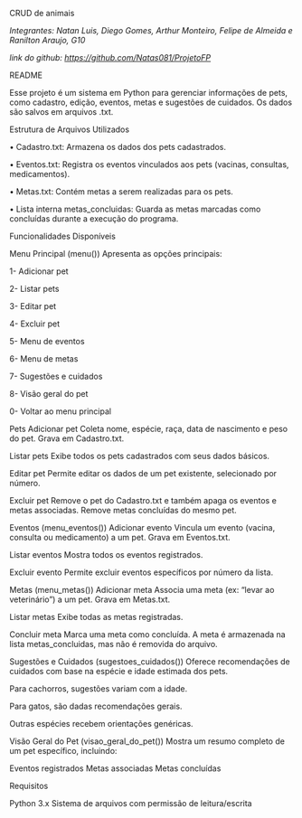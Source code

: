 CRUD de animais

*Integrantes: Natan Luis, Diego Gomes, Arthur Monteiro, Felipe de Almeida e Ranilton Araujo, G10*

*link do github: https://github.com/Natas081/ProjetoFP*

README

Esse projeto é um sistema em Python para gerenciar informações de pets, como cadastro, edição, eventos, metas e sugestões de cuidados. Os dados são salvos em arquivos .txt.

Estrutura de Arquivos Utilizados

• Cadastro.txt: Armazena os dados dos pets cadastrados.

• Eventos.txt: Registra os eventos vinculados aos pets (vacinas, consultas, medicamentos).

• Metas.txt: Contém metas a serem realizadas para os pets.

• Lista interna metas_concluidas: Guarda as metas marcadas como concluídas durante a execução do programa.

Funcionalidades Disponíveis

Menu Principal (menu())
Apresenta as opções principais:

1- Adicionar pet

2- Listar pets

3- Editar pet

4- Excluir pet

5- Menu de eventos

6- Menu de metas

7- Sugestões e cuidados

8- Visão geral do pet

0- Voltar ao menu principal

Pets
Adicionar pet
Coleta nome, espécie, raça, data de nascimento e peso do pet. Grava em Cadastro.txt.

Listar pets
Exibe todos os pets cadastrados com seus dados básicos.

Editar pet
Permite editar os dados de um pet existente, selecionado por número.

Excluir pet
Remove o pet do Cadastro.txt e também apaga os eventos e metas associadas. Remove metas concluídas do mesmo pet.

Eventos (menu_eventos())
Adicionar evento
Vincula um evento (vacina, consulta ou medicamento) a um pet. Grava em Eventos.txt.

Listar eventos
Mostra todos os eventos registrados.

Excluir evento
Permite excluir eventos específicos por número da lista.

Metas (menu_metas())
Adicionar meta
Associa uma meta (ex: “levar ao veterinário”) a um pet. Grava em Metas.txt.

Listar metas
Exibe todas as metas registradas.

Concluir meta
Marca uma meta como concluída. A meta é armazenada na lista metas_concluidas, mas não é removida do arquivo.

Sugestões e Cuidados (sugestoes_cuidados())
Oferece recomendações de cuidados com base na espécie e idade estimada dos pets.

Para cachorros, sugestões variam com a idade.

Para gatos, são dadas recomendações gerais.

Outras espécies recebem orientações genéricas.

Visão Geral do Pet (visao_geral_do_pet())
Mostra um resumo completo de um pet específico, incluindo:

Eventos registrados
Metas associadas
Metas concluídas

Requisitos

Python 3.x
Sistema de arquivos com permissão de leitura/escrita
